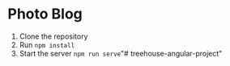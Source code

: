 # Photo Blog

1. Clone the repository
2. Run `npm install`
3. Start the server `npm run serve`"# treehouse-angular-project" 
